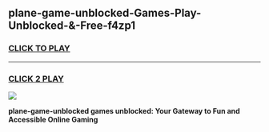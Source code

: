 
## plane-game-unblocked-Games-Play-Unblocked-&-Free-f4zp1
<h3>
<a href="https://premium76.site?title=plane-game-unblocked&ref=24A">CLICK TO PLAY</a></h3>
<hr>

<h3>
<a href="https://premium76.site?title=plane-game-unblocked&ref=24A">CLICK 2 PLAY</a>
  
</h3>

<a href="https://premium76.site?title=plane-game-unblocked&ref=24A"><img src="https://clearcache.store/games.png"></a>


**plane-game-unblocked games unblocked: Your Gateway to Fun and Accessible Online Gaming**
